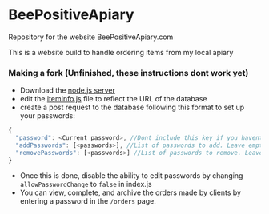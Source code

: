# BeePositiveApiary
Repository for the website BeePositiveApiary.com

This is a website build to handle ordering items from my local apiary<br>

### Making a fork (Unfinished, these instructions dont work yet)
* Download the [node.js server](https://github.com/prushton2/BeePositiveApiaryNodeServer)
* edit the [itemInfo.js](https://github.com/prushton2/BeePositiveApiary/blob/master/itemInfo.js) file to reflect the URL of the database
* create a post request to the database following this format to set up your passwords:
```javascript
{
  "password": <Current password>, //Dont include this key if you havent set up a password.
  "addPasswords": [<passwords>], //List of passwords to add. Leave empty if none.
  "removePasswords": [<passwords>] //List of passwords to remove. Leave empty if none
}
```
* Once this is done, disable the ability to edit passwords by changing ```allowPasswordChange``` to ```false``` in index.js
* You can view, complete, and archive the orders made by clients by entering a password in the ```/orders``` page.
